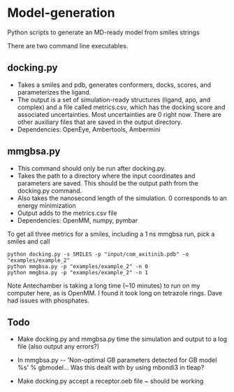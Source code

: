 # Model-generation
Python scripts to generate an MD-ready model from smiles strings

There are two command line executables.

## docking.py
* Takes a smiles and pdb, generates conformers, docks, scores, and parameterizes the ligand.
* The output is a set of simulation-ready structures (ligand, apo, and complex) and a file called metrics.csv, which has the docking score and associated uncertainties. Most uncertainties are 0 right now. There are other auxiliary files that are saved in the output directory.
* Dependencies: OpenEye, Ambertools, Ambermini

## mmgbsa.py
* This command should only be run after docking.py. 
* Takes the path to a directory where the input coordinates and parameters are saved. This should be the output path from the docking.py command.
* Also takes the nanosecond length of the simulation. 0 corresponds to an energy minimization
* Output adds to the metrics.csv file
* Dependencies: OpenMM, numpy, pymbar


To get all three metrics for a smiles, including a 1 ns mmgbsa run, pick a smiles and call
~~~
python docking.py -s SMILES -p "input/com_axitinib.pdb" -o "examples/example_2"
python mmgbsa.py -p "examples/example_2" -n 0
python mmgbsa.py -p "examples/example_2" -n 1 
~~~


Note
Antechamber is taking a long time (~10 minutes) to run on my computer here, as is OpenMM. I found it took long on tetrazole rings. Dave had issues with phosphates. 

## Todo
  - Make docking.py and mmgbsa.py time the simulation and output to a log file (also output any errors?)
  - In mmgbsa.py -- 'Non-optimal GB parameters detected for GB model %s' % gbmodel... Was this dealt with by using mbondi3 in tleap?

  - Make docking.py accept a receptor.oeb file ~ should be working
